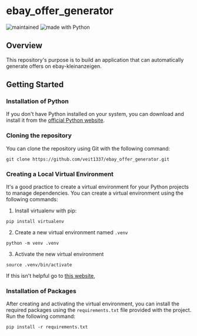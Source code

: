 # ebay_offer_generator

![maintained](https://img.shields.io/static/v1?label=maintained&message=yes&color=green)
![made with Python](https://img.shields.io/static/v1?label=made%20with&message=Python&color=007396&logo=Python)

## Overview
This repository's purpose is to build an application that can automatically generate offers on ebay-kleinanzeigen.


## Getting Started
### Installation of Python

If you don't have Python installed on your system, you can download and install it from the [official Python website](https://www.python.org/downloads/).

### Cloning the repository
You can clone the repository using Git with the following command:
```
git clone https://github.com/veit1337/ebay_offer_generator.git
```

### Creating a Local Virtual Environment

It's a good practice to create a virtual environment for your Python projects to manage dependencies. You can create a virtual environment using the following commands:

1. Install virtualenv with pip:
```
pip install virtualenv
```

2. Create a new virtual environment named `.venv`
```
python -m venv .venv
```

3. Activate the new virtual environment
```
source .venv/bin/activate
```

If this isn't helpful go to [this website](https://www.freecodecamp.org/news/how-to-setup-virtual-environments-in-python/),

### Installation of Packages

After creating and activating the virtual environment, you can install the required packages using the `requirements.txt` file provided with the project. Run the following command:

```
pip install -r requirements.txt
```
